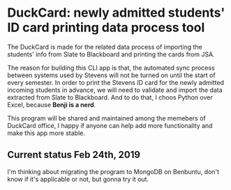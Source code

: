 # DuckCard: newly admitted students' ID card printing data process tool

The DuckCard is made for the related data process of importing the students' info from Slate to Blackboard and printing the cards from JSA.

The reason for building this CLI app is that, the automated sync process between systems used by Stevens will not be turned on until the start of every semester. In order to print the Stevens ID card for the newly admitted incoming students in advance, we will need to validate and import the data extracted from Slate to Blackboard. And to do that, I choos Python over Excel, because **Benji is a nerd**.

This program will be shared and maintained among the memebers of DuckCard office, I happy if anyone can help add more functionality and make this app more stable.

## Current status Feb 24th, 2019

I'm thinking about migrating the program to MongoDB on Benbuntu, don't know if it's applicable or not, but gonna try it out.
